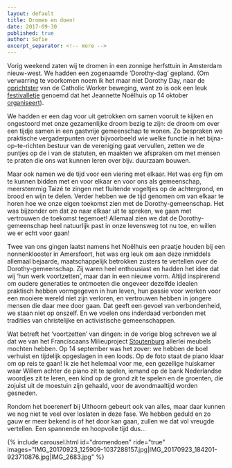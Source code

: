 ```yaml
---
layout: default
title: Dromen en doen!
date: 2017-09-30
published: true
author: Sofie
excerpt_separator: <!-- more -->
---
```

Vorig weekend zaten wij te dromen in een zonnige herfsttuin in Amsterdam
nieuw-west. We hadden een zogenaamde ‘Dorothy-dag’ gepland.  (Om verwarring te
voorkomen noem ik het maar niet Dorothy Day, naar de
[oprichtster](https://en.wikipedia.org/wiki/Dorothy_Day) van de Catholic Worker
beweging, want zo is ook een leuk
[festivalletje](https://www.facebook.com/events/1942830415979326/) genoemd dat
het Jeannette Noëlhuis op 14 oktober [organiseert](http://noelhuis.nl/dorothy-day/)).

We hadden er een dag voor uit getrokken om samen vooruit te kijken en
ongestoord met onze gezamenlijke droom bezig te zijn: de droom om over een
tijdje samen in een gastvrije gemeenschap te wonen. Zo bespraken we praktische
vergaderpunten over bijvoorbeeld wie welke functie in het bijna-op-te-richten
bestuur van de vereniging gaat vervullen, zetten we de puntjes op de i van de
statuten, en maakten we afspraken om met mensen te praten die ons wat kunnen
leren over bijv. duurzaam bouwen.

<!-- more -->

Maar ook namen we de tijd voor een viering met elkaar. Het was erg fijn om te
kunnen bidden met en voor elkaar en voor ons als gemeenschap, meerstemmig Taizé
te zingen met fluitende vogeltjes op de achtergrond, en brood en wijn te delen.
Verder hebben we de tijd genomen om van elkaar te horen hoe we onze eigen
toekomst zien met de Dorothy-gemeenschap. Het was bijzonder om dat zo naar
elkaar uit te spreken, we gaan met vertrouwen de toekomst tegemoet! Allemaal
zien we dat de Dorothy-gemeenschap heel natuurlijk past in onze levensweg tot
nu toe, en willen we er echt voor gaan!

Twee van ons gingen laatst namens het Noëlhuis een praatje houden bij een
nonnenklooster in Amersfoort, het was erg leuk om aan deze inmiddels allemaal
bejaarde, maatschappelijk betrokken zusters te vertellen over de
Dorothy-gemeenschap. Zij waren heel enthousiast en hadden het idee dat wij ‘hun
werk voortzetten’, maar dan in een nieuwe vorm. Altijd inspirerend om oudere
generaties te ontmoeten die ongeveer dezelfde idealen praktisch hebben
vormgegeven in hun leven, hun passie voor werken voor een mooiere wereld niet
zijn verloren, en vertrouwen hebben in jongere mensen die daar mee door gaan.
Dat geeft een gevoel van verbondenheid, we staan niet op onszelf. En we voelen
ons inderdaad verbonden met tradities van christelijke en activistische
gemeenschappen.

Wat betreft het ‘voortzetten’ van dingen: in de vorige blog schreven we al dat
we van het Franciscaans Milieuproject [Stoutenburg](http://www.stoutenburg.nl/)
allerlei meubels mochten hebben. Op 14 september was het zover: we hebben de
boel verhuist en tijdelijk opgeslagen in een loods. Op de foto staat de piano
klaar om op reis te gaan! Ik zie het helemaal voor me, een gezellige huiskamer
waar Willem achter de piano zit te spelen, iemand op de bank Nederlandse
woordjes zit te leren, een kind op de grond zit te spelen en de groenten, die
zojuist uit de moestuin zijn gehaald, voor de avondmaaltijd worden gesneden.

Rondom het boerenerf bij Uithoorn gebeurt ook van alles, maar daar kunnen we nog
niet te veel over loslaten in deze fase. We hebben geduld en zo gauw er meer
bekend is of het door kan gaan, zullen we dat vol vreugde vertellen. Een
spannende en hoopvolle tijd dus...

{% include carousel.html id="dromendoen" ride="true"
     images="IMG_20170923_125909-1037288157.jpg|IMG_20170923_184201-923710876.jpg|IMG_2683.jpg" %}

